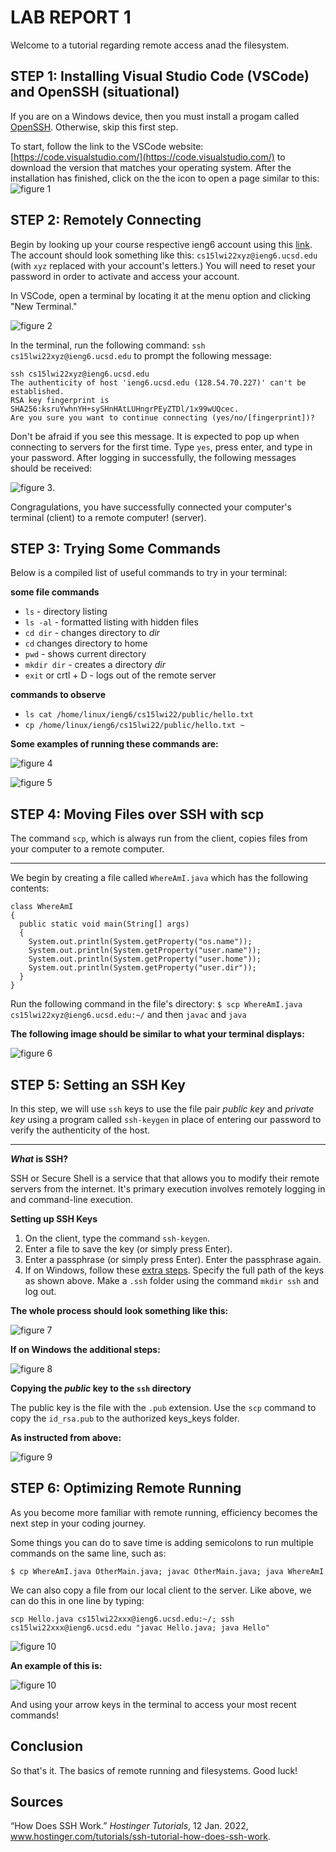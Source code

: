 # **LAB REPORT 1**

Welcome to a tutorial regarding remote access anad the filesystem. 

## **STEP 1: Installing Visual Studio Code (VSCode) and OpenSSH (situational)**

If you are on a Windows device, then you must install a progam called [OpenSSH](https://docs.microsoft.com/en-us/windows-server/administration/openssh/openssh_install_firstuse). Otherwise, skip this first step.

To start, follow the link to the VSCode website: [https://code.visualstudio.com/](https://code.visualstudio.com/) to download the version that matches your operating system. After the installation has finished, click on the the icon to open a page similar to this: ![figure 1](figure1.png)

## **STEP 2: Remotely Connecting**

Begin by looking up your course respective ieng6 account using this [link](https://sdacs.ucsd.edu/~icc/index.php). The account should look something like this: `cs15lwi22xyz@ieng6.ucsd.edu` (with `xyz` replaced with your account's letters.) You will need to reset your password in order to activate and access your account.  

In VSCode, open a terminal by locating it at the menu option and clicking "New Terminal."   

![figure 2](figure2.png) 

In the terminal, run the following command: `ssh cs15lwi22xyz@ieng6.ucsd.edu` to prompt the following message: 

```
ssh cs15lwi22xyz@ieng6.ucsd.edu
The authenticity of host 'ieng6.ucsd.edu (128.54.70.227)' can't be established.
RSA key fingerprint is SHA256:ksruYwhnYH+sySHnHAtLUHngrPEyZTDl/1x99wUQcec.
Are you sure you want to continue connecting (yes/no/[fingerprint])? 
```

Don't be afraid if you see this message. It is expected to pop up when connecting to servers for the first time. Type `yes`, press enter, and type in your password. After logging in successfully, the following messages should be received: 

![figure 3](figure3.png). 

Congragulations, you have successfully connected your computer's terminal (client) to a remote computer! (server).

## **STEP 3: Trying Some Commands**

Below is a compiled list of useful commands to try in your terminal: 

**some file commands**
* `ls` - directory listing
* `ls -al` - formatted listing with hidden files
* `cd dir` - changes directory to *dir*
* `cd` changes directory to home
* `pwd` - shows current directory 
* `mkdir dir` - creates a directory *dir*
* `exit` or crtl + D - logs out of the remote server

**commands to observe**
* `ls cat /home/linux/ieng6/cs15lwi22/public/hello.txt` 
* `cp /home/linux/ieng6/cs15lwi22/public/hello.txt ~`

**Some examples of running these commands are:** 

![figure 4](figure4.png)

![figure 5](figure5.png)

## **STEP 4: Moving Files over SSH with scp**

The command `scp`, which is always run from the client, copies files from your computer to a remote computer.

---
We begin by creating a file called `WhereAmI.java` which has the following contents: 

```
class WhereAmI 
{
  public static void main(String[] args) 
  {
    System.out.println(System.getProperty("os.name"));
    System.out.println(System.getProperty("user.name"));
    System.out.println(System.getProperty("user.home"));
    System.out.println(System.getProperty("user.dir"));
  }
}
```

Run the following command in the file's directory:  `$ scp WhereAmI.java cs15lwi22xyz@ieng6.ucsd.edu:~/` and then `javac` and `java`

**The following image should be similar to what your terminal displays:** 

![figure 6](figure6.png)

## **STEP 5: Setting an SSH Key**

In this step, we will use `ssh` keys to use the file pair *public key* and *private key* using a program called `ssh-keygen` in place of entering our password to verify the authenticity of the host. 

---
***What* is SSH?**

SSH or Secure Shell is a service that that allows you to modify their remote servers from the internet. It's primary execution involves remotely logging in and command-line execution. 

**Setting up SSH Keys**
1. On the client, type the command `ssh-keygen`.
2. Enter a file to save the key (or simply press Enter). 
3. Enter a passphrase (or simply press Enter). Enter the passphrase again.
4. If on Windows, follow these [extra steps](https://docs.microsoft.com/en-us/windows-server/administration/openssh/openssh_keymanagement#user-key-generation). Specify the full path of the keys as shown above. Make a `.ssh` folder using the command `mkdir ssh` and log out.

**The whole process should look something like this:**

![figure 7](figure7.png)

**If on Windows the additional steps:** 

![figure 8](figure8.png)

**Copying the *public* key to the `ssh` directory**

The public key is the file with the `.pub` extension. Use the `scp` command to copy the `id_rsa.pub` to the authorized keys_keys folder. 

**As instructed from above:** 

![figure 9](figure9.png)

## **STEP 6: Optimizing Remote Running**

As you become more familiar with remote running, efficiency becomes the next step in your coding journey. 

Some things you can do to save time is adding semicolons to run multiple commands on the same line, such as: 

`$ cp WhereAmI.java OtherMain.java; javac OtherMain.java; java WhereAmI`

We can also copy a file from our local client to the server. Like above, we can do this in one line by typing: 

`scp Hello.java cs15lwi22xxx@ieng6.ucsd.edu:~/; ssh cs15lwi22xxx@ieng6.ucsd.edu "javac Hello.java; java Hello"`

![figure 10](figure10.png)

**An example of this is:** 

![figure 10](figure10.png)

And using your arrow keys in the terminal to access your most recent commands!

## Conclusion

So that's it. The basics of remote running and filesystems. Good luck!

## Sources
“How Does SSH Work.” *Hostinger Tutorials*, 12 Jan. 2022, www.hostinger.com/tutorials/ssh-tutorial-how-does-ssh-work.
